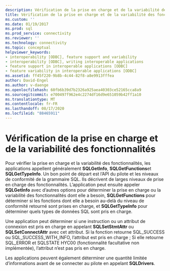 ```yaml
---
description: Vérification de la prise en charge et de la variabilité des fonctionnalités
title: Vérification de la prise en charge et de la variabilité des fonctionnalités | Microsoft Docs
ms.custom: ''
ms.date: 01/19/2017
ms.prod: sql
ms.prod_service: connectivity
ms.reviewer: ''
ms.technology: connectivity
ms.topic: conceptual
helpviewer_keywords:
- interoperability [ODBC], feature support and variability
- interoperability [ODBC], writing interoperable applications
- feature support in interoperable applications [ODBC]
- feature variability in interoperable applications [ODBC]
ms.assetid: ff45f220-9b8b-4c44-82f8-a8e9913fffea
author: David-Engel
ms.author: v-daenge
ms.openlocfilehash: 60fb6b39d7b2326a925aea40303ce52165cca8a9
ms.sourcegitcommit: e700497f962e4c2274df16d9e651059b42ff1a10
ms.translationtype: MT
ms.contentlocale: fr-FR
ms.lasthandoff: 08/17/2020
ms.locfileid: "88465911"
---
```

# <a name="checking-feature-support-and-variability"></a>Vérification de la prise en charge et de la variabilité des fonctionnalités
Pour vérifier la prise en charge et la variabilité des fonctionnalités, les applications appellent généralement **SQLGetInfo**, **SQLGetFunctions**et **SQLGetTypeInfo**. Un bon point de départ est l’API du pilote et les niveaux de conformité de la grammaire SQL. Ils décrivent de larges niveaux de prise en charge des fonctionnalités. L’application peut ensuite appeler **SQLGetInfo** avec d’autres options pour déterminer la prise en charge ou la variabilité des fonctionnalités dont elle a besoin, **SQLGetFunctions** pour déterminer si les fonctions dont elle a besoin au-delà du niveau de conformité retourné sont prises en charge, et **SQLGetTypeInfo** pour déterminer quels types de données SQL sont pris en charge.  
  
 Une application peut déterminer si une instruction ou un attribut de connexion est pris en charge en appelant **SQLSetStmtAttr** ou **SQLSetConnectAttr** avec cet attribut. Si la fonction retourne SQL_SUCCESS ou SQL_SUCCESS_WITH_INFO, l’attribut est pris en charge ; Si elle retourne SQL_ERROR et SQLSTATE HYC00 (fonctionnalité facultative non implémentée), l’attribut n’est pas pris en charge.  
  
 Les applications peuvent également déterminer une quantité limitée d’informations avant de se connecter au pilote en appelant **SQLDrivers**.
